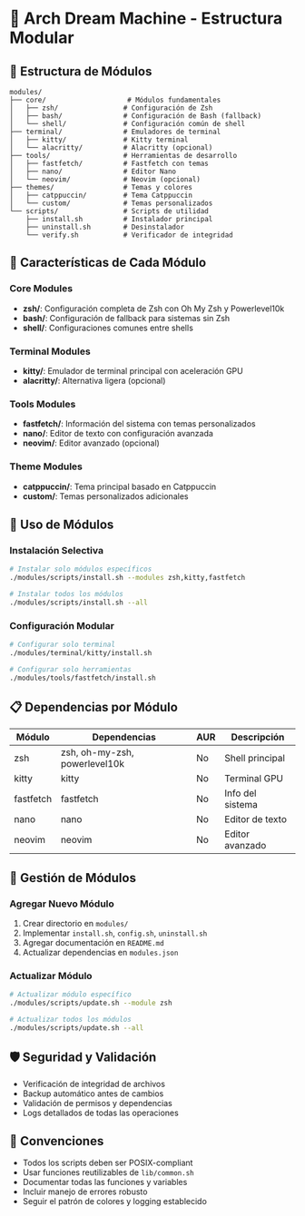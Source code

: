 # 🧩 Arch Dream Machine - Estructura Modular

## 📁 Estructura de Módulos

```
modules/
├── core/                    # Módulos fundamentales
│   ├── zsh/                # Configuración de Zsh
│   ├── bash/               # Configuración de Bash (fallback)
│   └── shell/              # Configuración común de shell
├── terminal/               # Emuladores de terminal
│   ├── kitty/              # Kitty terminal
│   └── alacritty/          # Alacritty (opcional)
├── tools/                  # Herramientas de desarrollo
│   ├── fastfetch/          # Fastfetch con temas
│   ├── nano/               # Editor Nano
│   └── neovim/             # Neovim (opcional)
├── themes/                 # Temas y colores
│   ├── catppuccin/         # Tema Catppuccin
│   └── custom/             # Temas personalizados
└── scripts/                # Scripts de utilidad
    ├── install.sh          # Instalador principal
    ├── uninstall.sh        # Desinstalador
    └── verify.sh           # Verificador de integridad
```

## 🔧 Características de Cada Módulo

### Core Modules
- **zsh/**: Configuración completa de Zsh con Oh My Zsh y Powerlevel10k
- **bash/**: Configuración de fallback para sistemas sin Zsh
- **shell/**: Configuraciones comunes entre shells

### Terminal Modules
- **kitty/**: Emulador de terminal principal con aceleración GPU
- **alacritty/**: Alternativa ligera (opcional)

### Tools Modules
- **fastfetch/**: Información del sistema con temas personalizados
- **nano/**: Editor de texto con configuración avanzada
- **neovim/**: Editor avanzado (opcional)

### Theme Modules
- **catppuccin/**: Tema principal basado en Catppuccin
- **custom/**: Temas personalizados adicionales

## 🚀 Uso de Módulos

### Instalación Selectiva
```bash
# Instalar solo módulos específicos
./modules/scripts/install.sh --modules zsh,kitty,fastfetch

# Instalar todos los módulos
./modules/scripts/install.sh --all
```

### Configuración Modular
```bash
# Configurar solo terminal
./modules/terminal/kitty/install.sh

# Configurar solo herramientas
./modules/tools/fastfetch/install.sh
```

## 📋 Dependencias por Módulo

| Módulo | Dependencias | AUR | Descripción |
|--------|-------------|-----|-------------|
| zsh | zsh, oh-my-zsh, powerlevel10k | No | Shell principal |
| kitty | kitty | No | Terminal GPU |
| fastfetch | fastfetch | No | Info del sistema |
| nano | nano | No | Editor de texto |
| neovim | neovim | No | Editor avanzado |

## 🔄 Gestión de Módulos

### Agregar Nuevo Módulo
1. Crear directorio en `modules/`
2. Implementar `install.sh`, `config.sh`, `uninstall.sh`
3. Agregar documentación en `README.md`
4. Actualizar dependencias en `modules.json`

### Actualizar Módulo
```bash
# Actualizar módulo específico
./modules/scripts/update.sh --module zsh

# Actualizar todos los módulos
./modules/scripts/update.sh --all
```

## 🛡️ Seguridad y Validación

- Verificación de integridad de archivos
- Backup automático antes de cambios
- Validación de permisos y dependencias
- Logs detallados de todas las operaciones

## 📝 Convenciones

- Todos los scripts deben ser POSIX-compliant
- Usar funciones reutilizables de `lib/common.sh`
- Documentar todas las funciones y variables
- Incluir manejo de errores robusto
- Seguir el patrón de colores y logging establecido 